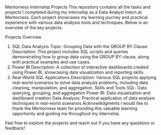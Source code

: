 Mentorness Internship Projects
This repository contains all the tasks and projects I completed during my internship as a Data Analyst Intern at Mentorness. Each project showcases my learning journey and practical experience with various data analysis tools and techniques. Below is an overview of the key projects:

Projects Overview
1. SQL Data Analysis
Topic: Grouping Data with the GROUP BY Clause
Description: This project includes SQL scripts and queries demonstrating how to group data using the GROUP BY clause, along with practical examples and use cases.
2. Power BI
Description: A collection of interactive dashboards created using Power BI, showcasing data visualization and reporting skills.
3. Real-World SQL Applications
Description: Various SQL projects applying real-world scenarios to solve data analysis problems, including data cleaning, manipulation, and aggregation.
Skills and Tools
SQL: Data querying, grouping, and aggregation
Power BI: Data visualization and dashboard creation
Data Analysis: Practical application of data analysis techniques in real-world scenarios
Acknowledgments
I would like to thank the Mentorness team for providing this valuable learning opportunity and guiding me throughout my internship.

Feel free to explore the projects and reach out if you have any questions or feedback!
